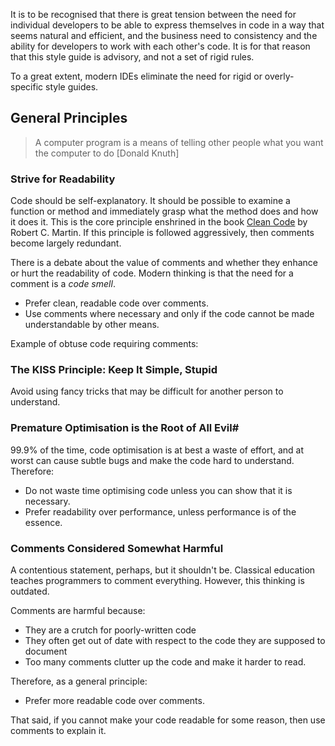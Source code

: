 It is to be recognised that there is great tension between the need for individual developers to be able to express themselves in code in a way that seems natural and efficient, and the business need to consistency and the ability for developers to work with each other's code. It is for that reason that this style guide is advisory, and not a set of rigid rules.

To a great extent, modern IDEs eliminate the need for rigid or overly-specific style guides.

## General Principles

> A computer program is a means of telling other people what you want the computer to do
> \[Donald Knuth\]
### Strive for Readability

Code should be self-explanatory. It should be possible to examine a function or method and immediately grasp what the method does and how it does it. This is the core principle enshrined in the book [Clean Code]() by Robert C. Martin. If this principle is followed aggressively, then comments become largely redundant.

There is a debate about the value of comments and whether they enhance or hurt the readability of code. Modern thinking is that the need for a comment is a _code smell_.

- Prefer clean, readable code over comments.
- Use comments where necessary and only if the code cannot be made understandable by other means.

Example of obtuse code requiring comments:

### The KISS Principle: Keep It Simple, Stupid

Avoid using fancy tricks that may be difficult for another person to understand.

### Premature Optimisation is the Root of All Evil#

99.9% of the time, code optimisation is at best a waste of effort, and at worst can cause subtle bugs and make the code hard to understand. Therefore:

- Do not waste time optimising code unless you can show that it is necessary.
- Prefer readability over performance, unless performance is of the essence.

### Comments Considered Somewhat Harmful

A contentious statement, perhaps, but it shouldn't be. Classical education teaches programmers to comment everything. However, this thinking is outdated.

Comments are harmful because:
- They are a crutch for poorly-written code
- They often get out of date with respect to the code they are supposed to document
- Too many comments clutter up the code and make it harder to read.

Therefore, as a general principle:
- Prefer more readable code over comments.

That said, if you cannot make your code readable for some reason, then use comments to explain it.